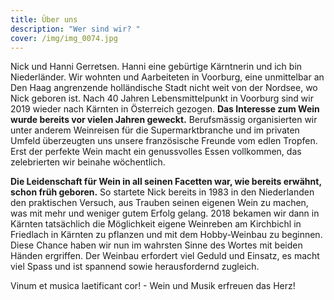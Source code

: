 ```yaml
---
title: Über uns
description: "Wer sind wir? "
cover: /img/img_0074.jpg
---
```

Nick und Hanni Gerretsen. Hanni eine gebürtige Kärntnerin und ich bin Niederländer. Wir wohnten und Aarbeiteten in Voorburg, eine unmittelbar an Den Haag angrenzende holländische Stadt nicht weit von der Nordsee, wo Nick geboren ist. Nach 40 Jahren Lebensmittelpunkt in Voorburg sind wir 2019 wieder nach Kärnten in Österreich gezogen. **Das Interesse zum Wein wurde bereits vor vielen Jahren geweckt.** Berufsmässig organisierten wir unter anderem Weinreisen für die Supermarktbranche und im privaten Umfeld überzeugten uns unsere französische Freunde vom edlen Tropfen. Erst der perfekte Wein macht ein genussvolles Essen vollkommen, das zelebrierten wir beinahe wöchentlich.

**Die Leidenschaft für Wein in all seinen Facetten war, wie bereits erwähnt, schon früh geboren.** So startete Nick bereits in 1983 in den Niederlanden den praktischen Versuch, aus Trauben seinen eigenen Wein zu machen, was mit mehr und weniger gutem Erfolg gelang. 2018 bekamen wir dann in Kärnten tatsächlich die Möglichkeit eigene Weinreben am Kirchbichl in Friedlach in Kärnten zu pflanzen und mit dem Hobby-Weinbau zu beginnen. Diese Chance haben wir nun im wahrsten Sinne des Wortes mit beiden Händen ergriffen. Der Weinbau erfordert viel Geduld und Einsatz, es macht viel Spass und ist spannend sowie herausfordernd zugleich.

Vinum et musica laetificant cor!   -   Wein und Musik erfreuen das Herz!
